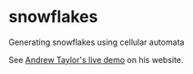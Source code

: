 # snowflakes

Generating snowflakes using cellular automata

See [Andrew Taylor's live demo](https://www.andrewt.net/maths/snowflakes/) on his website.
